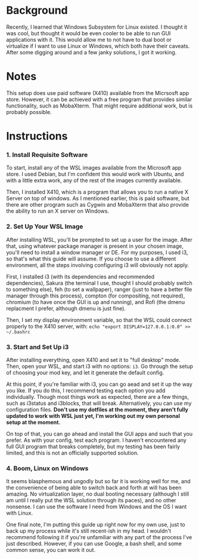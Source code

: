# Background
  Recently, I learned that Windows Subsystem for Linux existed. I thought it was cool, but thought it would be even cooler to be able to run GUI applications with it. This would allow me to not have to dual boot or virtualize if I want to use Linux or Windows, which both have their caveats. After some digging around and a few janky solutions, I got it working.

# Notes
  This setup does use paid software (X410) available from the Micrsosft app store. However, it can be achieved with a free program that provides similar functionality, such as MobaXterm. That might require additional work, but is probably possible.

# Instructions

### 1. Install Requisite Software
  To start, install any of the WSL images available from the Microsoft app store. I used Debian, but I'm confident this would work with Ubuntu, and with a little extra work, any of the rest of the images currently available.
  
  Then, I installed X410, which is a program that allows you to run a native X Server on top of windows. As I mentioned earlier, this is paid software, but there are other program such as Cygwin and MobaXterm that also provide the ability to run an X server on Windows.

### 2. Set Up Your WSL Image
  After installing WSL, you'll be prompted to set up a user for the image. After that, using whatever package manager is present in your chosen image, you'll need to install a window manager or DE. For my purposes, I used i3, so that's what this guide will assume. If you choose to use a different environment, all the steps involving configuring i3 will obviously not apply.
  
  First, I installed i3 (with its dependencies and recommended dependencies), Sakura (the terminal I use, thought I should probably switch to something else), feh (to set a wallpaper), ranger (just to have a better file manager through this process), compton (for compositing, not required), chromium (to have once the GUI is up and running), and Rofi (the dmenu replacment I prefer, although dmenu is just fine).
  
  Then, I set my display environment variable, so that the WSL could connect properly to the X410 server, with: `echo "export DISPLAY=127.0.0.1:0.0" >> ~/.bashrc`

### 3. Start and Set Up i3
  After installing everything, open X410 and set it to "full desktop" mode. Then, open your WSL, and start i3 with no options: `i3`. Go through the setup of choosing your mod key, and let it generate the default config.

  At this point, if you're familiar with i3, you can go aead and set it up the way you like. If you do this, I recommend testing each option you add individually. Though most things work as expected, there are a few things, such as i3status and i3blocks, that will break. Alternatively, you can use my configuration files. **Don't use my dotfiles at the moment, they aren't fully updated to work with WSL just yet, I'm working out my own personal setup at the moment.**

  On top of that, you can go ahead and install the GUI apps and such that you prefer. As with your config, test each program. I haven't encountered any full GUI program that breaks completely, but my testing has been fairly limited, and this is not an officially supported solution.

### 4. Boom, Linux on Windows

  It seems blasphemous and ungodly but so far it is working well for me, and the convenience of being able to switch back and forth at will has been amazing. No virtualization layer, no dual booting necessary (although I still am until I really put the WSL solution through its paces), and no other nonsense. I can use the software I need from Windows and the OS I want with Linux.

  One final note, I'm putting this guide up right now for my own use, just to back up my process while it's still recent-ish in my head. I wouldn't recommend following it if you're unfamiliar with any part of the process I've just described. However, if you can use Google, a bash shell, and some common sense, you can work it out.
